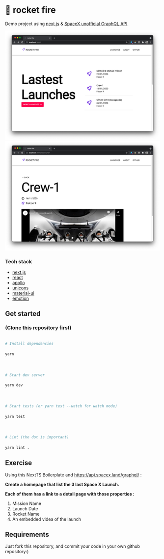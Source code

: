 # 🚀 rocket fire

Demo project using [next.js](https://nextjs.org) & [SpaceX unofficial GraphQL API](https://api.spacex.land/graphql).

<img src="screenshots/home.png" width="600" alt="home page">
<img src="screenshots/details.png" width="600" alt="details page">

### Tech stack

* [next.js](https://nextjs.org)
* [react](https://reactjs.org)
* [apollo](https://apollographql.org)
* [unicons](https://iconscout.com)
* [material-ui](https://material-ui.com)
* [emotion](https://emotion.sh)

## Get started

### (Clone this repository first)

```sh

# Install dependencies

yarn

  

# Start dev server

yarn dev

  

# Start tests (or yarn test --watch for watch mode)

yarn test

  

# Lint (the dot is important)

yarn lint .

```

## Exercise

Using this NextTS Boilerplate and <https://api.spacex.land/graphql/> :

**Create a homepage that list the 3 last Space X Launch.**

**Each of them has a link to a detail page with those properties :**

 1. Mission Name
 2. Launch Date
 3. Rocket Name
 4. An embedded videa of the launch

## Requirements

Just fork this repository, and commit your code in your own github repository:)
